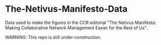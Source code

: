 # The-Netivus-Manifesto-Data

Data used to make the figures in the CCR editorial "The Netivus Manifesto: Making Collaborative Network Management Easier for the Rest of Us". 

WARNING: This repo is still under-construction.
